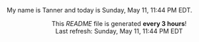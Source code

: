 My name is Tanner and today is Sunday, May 11, 11:44 PM EDT.

<p align="center">This <i>README</i> file is generated <b>every 3 hours</b>!</br>Last refresh: Sunday, May 11, 11:44 PM EDT<br /></p>
